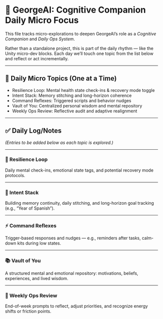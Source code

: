 # 🧠 GeorgeAI: Cognitive Companion Daily Micro Focus

This file tracks micro-explorations to deepen GeorgeAI’s role as a *Cognitive Companion* and *Daily Ops System*.

Rather than a standalone project, this is part of the daily rhythm — like the Unity micro-dev blocks. Each day we’ll touch one topic from the list below and reflect or act incrementally.

---

## 🔄 Daily Micro Topics (One at a Time)
- Resilience Loop: Mental health state check-ins & recovery mode toggle
- Intent Stack: Memory stitching and long-horizon coherence
- Command Reflexes: Triggered scripts and behavior nudges
- Vault of You: Centralized personal wisdom and mental repository
- Weekly Ops Review: Reflective audit and adaptive realignment

---

## ✅ Daily Log/Notes
_(Entries to be added below as each topic is explored.)_

---

### 🛟 Resilience Loop
Daily mental check-ins, emotional state tags, and potential recovery mode protocols.

---

### 🧠 Intent Stack
Building memory continuity, daily stitching, and long-horizon goal tracking (e.g., “Year of Spanish”).

---

### ⚡ Command Reflexes
Trigger-based responses and nudges — e.g., reminders after tasks, calm-down kits during low states.

---

### 📚 Vault of You
A structured mental and emotional repository: motivations, beliefs, experiences, and lived wisdom.

---

### 🔁 Weekly Ops Review
End-of-week prompts to reflect, adjust priorities, and recognize energy shifts or friction points.
